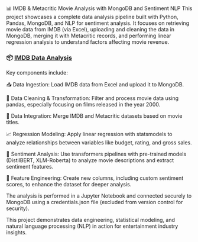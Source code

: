 📊 IMDB & Metacritic Movie Analysis with MongoDB and Sentiment NLP
This project showcases a complete data analysis pipeline built with Python, Pandas, MongoDB, and NLP for sentiment analysis. It focuses on retrieving movie data from IMDB (via Excel), uploading and cleaning the data in MongoDB, merging it with Metacritic records, and performing linear regression analysis to understand factors affecting movie revenue.
### 📦 [IMDB Data Analysis](https://github.com/mahmoud1500/Python-IMDB-Project/blob/84474f97360dd2dcd1761ceb182bf0e5e41b9fee/IMDB%20Project.ipynb)
Key components include:

📥 Data Ingestion: Load IMDB data from Excel and upload it to MongoDB.

🧹 Data Cleaning & Transformation: Filter and process movie data using pandas, especially focusing on films released in the year 2000.

🔗 Data Integration: Merge IMDB and Metacritic datasets based on movie titles.

📈 Regression Modeling: Apply linear regression with statsmodels to analyze relationships between variables like budget, rating, and gross sales.

💬 Sentiment Analysis: Use transformers pipelines with pre-trained models (DistilBERT, XLM-Roberta) to analyze movie descriptions and extract sentiment features.

🧠 Feature Engineering: Create new columns, including custom sentiment scores, to enhance the dataset for deeper analysis.

The analysis is performed in a Jupyter Notebook and connected securely to MongoDB using a credentials.json file (excluded from version control for security).

This project demonstrates data engineering, statistical modeling, and natural language processing (NLP) in action for entertainment industry insights.


